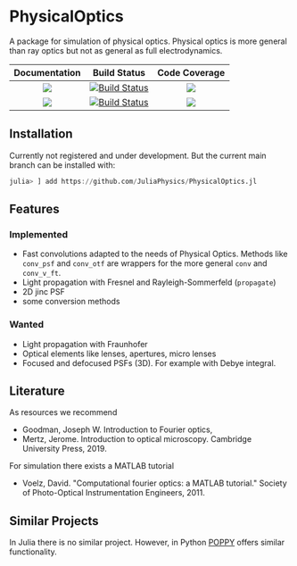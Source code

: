 # PhysicalOptics
A package for simulation of physical optics. Physical optics is more general than ray optics but not as general as full electrodynamics.

| **Documentation**                       | **Build Status**                          | **Code Coverage**               |
|:---------------------------------------:|:-----------------------------------------:|:-------------------------------:|
| [![][docs-stable-img]][docs-stable-url] | [![Build Status][travis-img]][travis-url] | [![][coveral-img]][coveral-url] |
| [![][docs-dev-img]][docs-dev-url]       | [![Build Status][appvey-img]][appvey-url] | [![][codecov-img]][codecov-url] |


## Installation
Currently not registered and under development. But the current main branch can be installed with:
```julia
julia> ] add https://github.com/JuliaPhysics/PhysicalOptics.jl
```

## Features
### Implemented
* Fast convolutions adapted to the needs of Physical Optics. Methods like `conv_psf` and `conv_otf` are wrappers for the more general `conv` and `conv_v_ft`. 
* Light propagation with Fresnel and Rayleigh-Sommerfeld (`propagate`) 
* 2D jinc PSF
* some conversion methods

### Wanted
* Light propagation with Fraunhofer 
* Optical elements like lenses, apertures, micro lenses
* Focused and defocused PSFs (3D). For example with Debye integral.


## Literature
As resources we recommend 
* Goodman, Joseph W. Introduction to Fourier optics, 
* Mertz, Jerome. Introduction to optical microscopy. Cambridge University Press, 2019.

For simulation there exists a MATLAB tutorial
* Voelz, David. "Computational fourier optics: a MATLAB tutorial." Society of Photo-Optical Instrumentation Engineers, 2011.


## Similar Projects
In Julia there is no similar project. However, in Python [POPPY](https://github.com/spacetelescope/poppy) offers similar functionality.



[docs-dev-img]: https://img.shields.io/badge/docs-dev-orange.svg 
[docs-dev-url]: https://juliaphysics.github.io/PhysicalOptics.jl/dev/ 

[docs-stable-img]: https://img.shields.io/badge/docs-stable-blue.svg 
[docs-stable-url]: https://juliaphysics.github.io/PhysicalOptics.jl/stable/

[travis-img]: https://api.travis-ci.com/JuliaPhysics/PhysicalOptics.jl.svg?branch=main&status=created 
[travis-url]: https://travis-ci.com/github/JuliaPhysics/PhysicalOptics.jl

[appvey-img]: https://ci.appveyor.com/api/projects/status/abxnasacbo42jqvc?svg=true 
[appvey-url]: https://ci.appveyor.com/project/roflmaostc/physicaloptics-jl 

[coveral-img]: https://coveralls.io/repos/github/JuliaPhysics/PhysicalOptics.jl/badge.svg?branch=main
[coveral-url]: https://coveralls.io/github/JuliaPhysics/PhysicalOptics.jl?branch=main

[codecov-img]: https://codecov.io/gh/JuliaPhysics/PhysicalOptics.jl/branch/main/graph/badge.svg?token=H94RIVDYK4 
[codecov-url]: https://codecov.io/gh/JuliaPhysics/PhysicalOptics.jl 
